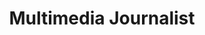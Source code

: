 ---
name: Jeffery DelViscio
event: June 2018
title: Multimedia Journalist
institution: STAT News
portrait: '/img/jeffery-delviscio.png'
bio:
---